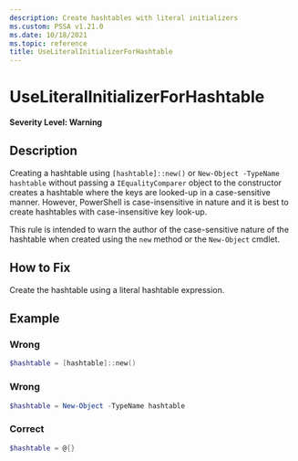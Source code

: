 ```yaml
---
description: Create hashtables with literal initializers
ms.custom: PSSA v1.21.0
ms.date: 10/18/2021
ms.topic: reference
title: UseLiteralInitializerForHashtable
---
```

# UseLiteralInitializerForHashtable

**Severity Level: Warning**

## Description

Creating a hashtable using `[hashtable]::new()` or `New-Object -TypeName hashtable` without passing
a `IEqualityComparer` object to the constructor creates a hashtable where the keys are looked-up in
a case-sensitive manner. However, PowerShell is case-insensitive in nature and it is best to create
hashtables with case-insensitive key look-up.

This rule is intended to warn the author of the case-sensitive nature of the hashtable when created
using the `new` method or the `New-Object` cmdlet.

## How to Fix

Create the hashtable using a literal hashtable expression.

## Example

### Wrong

```powershell
$hashtable = [hashtable]::new()
```

### Wrong

```powershell
$hashtable = New-Object -TypeName hashtable
```

### Correct

```powershell
$hashtable = @{}
```
